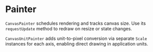 # Painter

`CanvasPainter` schedules rendering and tracks canvas size. Use its
`requestUpdate` method to redraw on resize or state changes.

`CanvasUnitPainter` adds unit-to-pixel conversion via separate `Scale`
instances for each axis, enabling direct drawing in application units.
